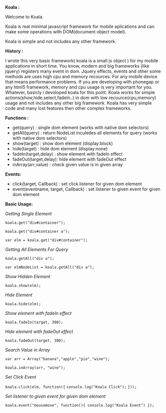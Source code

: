 **Koala :**

Welcome to Koala.

Koala is real minimal javascript framework for mobile aplications and can make some operations with DOM(document object model).

Koala is simple and not includes any other framework.

**History :**

I wrote this very basic framework( koala is a small js object ) for my mobile applications in short time. You know, modern and big frameworks (like jquery) registers many event in dom. Jquery effects, events and other some methods are uses high cpu and memory recources. For any mobile device that means performance problems. If you are developing with phonegap or any html5 framework, memory and cpu usage is very important for you. 
Whatever, basicly i devoloped koala for this point. Koala works for simple actions(show,hide,select,fadeIn..) in dom with low recource(cpu,memory) usage and not includes any other big framework. Koala has very simple code and many lost features then other complex frameworks.  


**Functions :**

- get(query)           : single dom element (works with native dom selectors)
- getAll(query)        : return NodeList inculedes all elements for query (works with native dom selectors)
- show(target)         : show dom element (display:block)
- hide(target)         : hide dom element (display:none)
- fadeIn(target,delay) : show element with fadeIn effect
- fadeOut(target,delay): hide element with fadeOut effect
- inArray(arr,value)   : check given value is in given array


**Events:**
- click(target, Callback)             : set click listener for given dom element 
- event(eventname, target, Callback)  : set listener to given event for given dom element 


**Basic Usage:**

_Getting Single Element_

`koala.get("div#container");`

`koala.get("div#container a");`

`var elm = koala.get("div#container");`


_Getting All Elements For Query_

`koala.getAll("div a");`

`var elmNodeList = koala.getAll("div a");`


_Show Hidden Element_

`koala.show(elm);`


_Hide Element_

`koala.hide(elm);`


_Show element with fadeIn effect_

`koala.fadeIn(target, 300);`


_Hide element with fadeOut effect_

`koala.fadeOut(target, 300);`


_Search Value in Array_

`var arr = Array("banana","apple","pie","wine");`

`koala.inArray(arr, "wine");`


_Set Click Event_

`koala.click(elm, function({`
  `console.log("Koala Click");`
`}));`


_Set listener to given event for given dom element_

`koala.event("mousemove", function(){ console.log("Koala Event") });`
